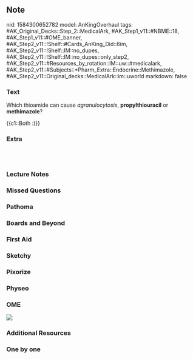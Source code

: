 ## Note
nid: 1584300652782
model: AnKingOverhaul
tags: #AK_Original_Decks::Step_2::MedicalArk, #AK_Step1_v11::#NBME::18, #AK_Step1_v11::#OME_banner, #AK_Step2_v11::!Shelf::#Cards_AnKing_Did::6im, #AK_Step2_v11::!Shelf::IM::no_dupes, #AK_Step2_v11::!Shelf::IM::no_dupes::only_step2, #AK_Step2_v11::#Resources_by_rotation::IM::uw::#medicalark, #AK_Step2_v11::#Subjects::*Pharm_Extra::Endocrine::Methimazole, #AK_Step2_v11::Original_decks::MedicalArk::im::uworld
markdown: false

### Text
Which thioamide can cause <i>agranulocytosis</i>,
<b>propylthiouracil</b> or <b>methimazole</b>?
<div>
  {{c1::Both :)}}
</div>

### Extra
<font style="opacity:0">Ugh Zanki's "both" cards have a fond place
in my heart. They bring back the same nostalgia as childhood books
or mom's cooking.</font>

### Lecture Notes


### Missed Questions


### Pathoma


### Boards and Beyond


### First Aid


### Sketchy


### Pixorize


### Physeo


### OME
<div class="ome-widget">
  <a href="https://onlinemeded.org?ref=anki"><img src=
  "_OME_AnkiFlashcards_General_4.png"></a>
</div>

### Additional Resources


### One by one

